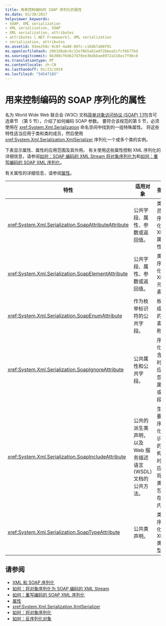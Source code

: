 ```yaml
---
title: 用来控制编码的 SOAP 序列化的属性
ms.date: 03/30/2017
helpviewer_keywords:
- SOAP, XML serialization
- XML serialization, SOAP
- XML serialization, attributes
- attributes [.NET Framework], XML serialization
- serialization, attributes
ms.assetid: 93ee258c-9c0f-4a08-897c-c10db7a00f91
ms.openlocfilehash: 2961d9abc6c32e78b5a61e8f2bbea5cfcf6677bd
ms.sourcegitcommit: 6b308cf6d627d78ee36dbbae8972a310ac7fd6c8
ms.translationtype: MT
ms.contentlocale: zh-CN
ms.lasthandoff: 01/23/2019
ms.locfileid: "54547185"
---
```

# <a name="attributes-that-control-encoded-soap-serialization"></a>用来控制编码的 SOAP 序列化的属性

名为 World Wide Web 联合会 (W3C) 文档[简单对象访问协议 (SOAP) 1.1](https://www.w3.org/TR/2000/NOTE-SOAP-20000508/)包含可选章节 （第 5 节），介绍了如何编码 SOAP 参数。 要符合该规范的第 5 节，必须使用在 <xref:System.Xml.Serialization> 命名空间中找到的一组特殊属性。 将这些特性适当应用于类和类的成员，然后使用 <xref:System.Xml.Serialization.XmlSerializer> 序列化一个或多个类的实例。

下表显示属性、属性的应用范围及其作用。 有关使用这些属性控制 XML 序列化的详细信息，请参阅[如何：SOAP 编码的 XML Stream 将对象序列化为](how-to-serialize-an-object-as-a-soap-encoded-xml-stream.md)和[如何：重写编码的 SOAP XML 序列化](how-to-override-encoded-soap-xml-serialization.md)。

有关属性的详细信息，请参阅[属性](../../../docs/standard/attributes/index.md)。

|特性|适用对象|指定|
|---------------|----------------|---------------|
|<xref:System.Xml.Serialization.SoapAttributeAttribute>|公共字段、属性、参数或返回值。|类成员将序列化为 XML 属性。|
|<xref:System.Xml.Serialization.SoapElementAttribute>|公共字段、属性、参数或返回值。|类将序列化为 XML 元素。|
|<xref:System.Xml.Serialization.SoapEnumAttribute>|作为枚举标识符的公共字段。|枚举成员的元素名称。|
|<xref:System.Xml.Serialization.SoapIgnoreAttribute>|公共属性和公共字段。|序列化包含类时，应该忽略属性或字段。|
|<xref:System.Xml.Serialization.SoapIncludeAttribute>|公共的派生类声明，以及 Web 服务描述语言 (WSDL) 文档的公共方法。|生成要在序列化时识别的架构时，应该将该类型包括在内。|
|<xref:System.Xml.Serialization.SoapTypeAttribute>|公共类声明。|类应序列化为 XML 类型。|

## <a name="see-also"></a>请参阅

- [XML 和 SOAP 序列化](xml-and-soap-serialization.md)
- [如何：将对象序列化为 SOAP 编码的 XML Stream](how-to-serialize-an-object-as-a-soap-encoded-xml-stream.md)
- [如何：重写编码的 SOAP XML 序列化](how-to-override-encoded-soap-xml-serialization.md)
- [属性](../../../docs/standard/attributes/index.md)
- <xref:System.Xml.Serialization.XmlSerializer>
- [如何：将对象序列化](how-to-serialize-an-object.md)
- [如何：反序列化对象](how-to-deserialize-an-object.md)
